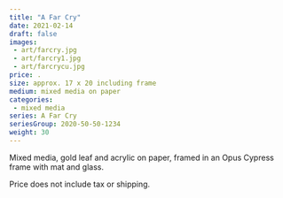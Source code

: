 ```yaml
---
title: "A Far Cry"
date: 2021-02-14
draft: false
images:
 - art/farcry.jpg
 - art/farcry1.jpg
 - art/farcrycu.jpg
price: .
size: approx. 17 x 20 including frame
medium: mixed media on paper
categories:
 - mixed media
series: A Far Cry
seriesGroup: 2020-50-50-1234
weight: 30
---
```


Mixed media, gold leaf and acrylic on paper, framed in an Opus Cypress frame with mat and glass.

 Price does not include tax or shipping.